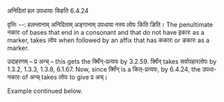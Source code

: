 

 अनिदितां हल उपधायाः क्ङिति 6.4.24 


वृत्तिः --: हलन्तानाम् अनिदिताम् अङ्गानाम् उपधाया नस्य लोपः किति ङिति। The penultimate नकारः of bases that end in a consonant and that do not have इकारः as a marker, takes लोपः when followed by an affix that has ककारः or ङकारः as a marker. 


उदाहरणम् – प्र अन्च् – this gets the क्विँन्-प्रत्ययः by 3.2.59. क्विँन् takes सर्वापहारलोपः by 1.3.2, 1.3.3, 1.3.8, 6.1.67. Now, since क्विँन् is a कित्-प्रत्ययः, by 6.4.24, the उपधा-नकारः of अन्च् takes लोपः to give प्र अच्। 


Example continued below. 


